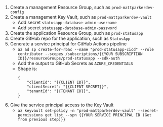 1. Create a management Resource Group, such as `prod-mattparkerdev-config`
2. Create a management Key Vault, such as `prod-mattparkerdev-vault`
   * Add secret `statusapp-database-admin-username`
   * Add secret `statusapp-database-admin-password`
3. Create the application Resource Group, such as `prod-statusapp`
4. Create GitHub repo for the application, such as `StatusApp`
5. Generate a service principal for GitHub Actions pipeline
   * `az ad sp create-for-rbac --name "prod-statusapp-cicd" --role contributor --scopes /subscriptions/{{YOUR SUBSCRIPTION ID}}/resourceGroups/prod-statusapp --sdk-auth`
   * Add the output to GitHub Secrets as `AZURE_CREDENTIALS`
   * Shape is:  
     ```
     {
         "clientId": "{{CLIENT ID}}",
         "clientSecret": "{{CLIENT SECRET}}",
         "tenantId": "{{TENANT ID}}",
     }
     ```
6. Give the service principal access to the Key Vault
   * `az keyvault set-policy -n "prod-mattparkerdev-vault" --secret-permissions get list --spn {{YOUR SERVICE PRINCIPAL ID (Get from previous step)}}`
